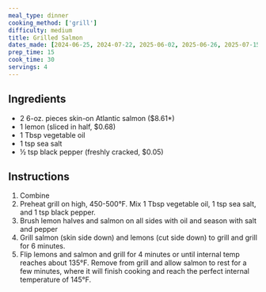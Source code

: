 ```yaml
---
meal_type: dinner
cooking_method: ['grill']
difficulty: medium
title: Grilled Salmon
dates_made: [2024-06-25, 2024-07-22, 2025-06-02, 2025-06-26, 2025-07-15]
prep_time: 15
cook_time: 30
servings: 4
---
```


## Ingredients

- 2 6-oz. pieces skin-on Atlantic salmon ($8.61*)
- 1 lemon (sliced in half, $0.68)
- 1 Tbsp vegetable oil
- 1 tsp sea salt
- ½ tsp black pepper (freshly cracked, $0.05)

## Instructions

1. Combine
2. Preheat grill on high, 450-500°F. Mix 1 Tbsp vegetable oil, 1 tsp sea salt, and 1 tsp black pepper.
3. Brush lemon halves and salmon on all sides with oil and season with salt and pepper
4. Grill salmon (skin side down) and lemons (cut side down) to grill and grill for 6 minutes.
5. Flip lemons and salmon and grill for 4 minutes or until internal temp reaches about 135°F. Remove from grill and allow salmon to rest for a few minutes, where it will finish cooking and reach the perfect internal temperature of 145°F.
